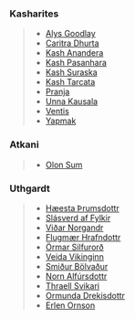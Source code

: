 ### Kasharites
> - [Alys Goodlay](Kasharites/Alys%20Goodlay.md)
> - [Caritra Dhurta](Kasharites/Caritra%20Dhurta.md)
> - [Kash Anandera](Kasharites/Kash%20Anandera.md)
> - [Kash Pasanhara](Kasharites/Kash%20Pasanhara.md)
> - [Kash Suraska](Kasharites/Kash%20Suraska.md)
> - [Kash Tarcata](Kasharites/Kash%20Tarcata.md)
> - [Pranja](Kasharites/Pranja.md)
> - [Unna Kausala](Kasharites/Unna%20Kausala.md)
> - [Ventis](Kasharites/Ventis.md)
> - [Yapmak](Kasharites/Yapmak.md)

### Atkani
> - [Olon Sum](Atkani/Olon%20Sum.md)

### Uthgardt
> - [Hæesta Þrumsdottr](Uthgardt/Hæesta%20Þrumsdottr.md)
> - [Slásverd af Fylkir](Uthgardt/Slásverd%20af%20Fylkir.md)
> - [Viðar Norgandr](Uthgardt/Viðar%20Norgandr.md)
> - [Flugmær Hrafndottr](Uthgardt/Flugmær%20Hrafndottr.md)
> - [Örmar Silfurorð](Uthgardt/Örmar%20Silfurorð.md)
> - [Veida Vikinginn](Uthgardt/Veida%20Vikinginn.md)
> - [Smiður Bölvaður](Uthgardt/Smiður%20Bölvaður.md)
> - [Norn Alfúrsdottr](Uthgardt/Norn%20Alfúrsdottr.md)
> - [Thraell Svikari](Uthgardt/Thraell%20Svikari.md)
> - [Ormunda Drekisdottr](Uthgardt/Ormunda%20Drekisdottr.md)
> - [Erlen Ornson](Uthgardt/Erlen%20Ornson.md)